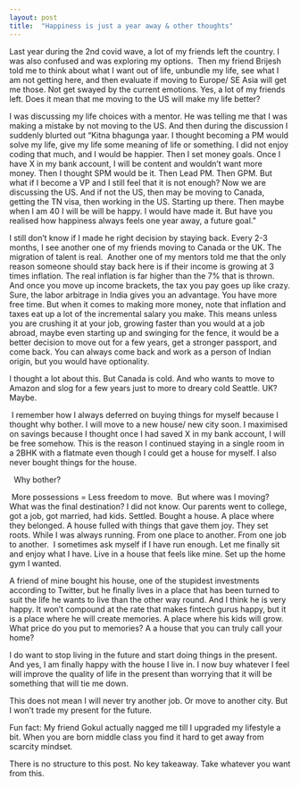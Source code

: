```yaml
---
layout: post
title:  "Happiness is just a year away & other thoughts"
---
```


Last year during the 2nd covid wave, a lot of my friends left the country. I was also confused and was exploring my options. 
Then my friend Brijesh told me to think about what I want out of life, unbundle my life, see what I am not getting here, and then evaluate if moving to Europe/ SE Asia will get me those. Not get swayed by the current emotions. Yes, a lot of my friends left. Does it mean that me moving to the US will make my life better?

I was discussing my life choices with a mentor. He was telling me that I was making a mistake by not moving to the US. And then during the discussion I suddenly blurted out “Kitna bhagunga yaar. I thought becoming a PM would solve my life, give my life some meaning of life or something. I did not enjoy coding that much, and I would be happier. Then I set money goals. Once I have X in my bank account, I will be content and wouldn’t want more money. Then I thought SPM would be it. Then Lead PM. Then GPM. But what if I become a VP and I still feel that it is not enough? Now we are discussing the US. And if not the US, then may be moving to Canada, getting the TN visa, then working in the US. Starting up there. Then maybe when I am 40 I will be will be happy. I would have made it. But have you realised how happiness always feels one year away, a future goal.”

I still don’t know if I made he right decision by staying back. Every 2-3 months, I see another one of my friends moving to Canada or the UK. The migration of talent is real.  Another one of my mentors told me that the only reason someone should stay back here is if their income is growing at 3 times inflation. The real inflation is far higher than the 7% that is thrown. And once you move up income brackets, the tax you pay goes up like crazy. Sure, the labor arbitrage in India gives you an advantage. You have more free time. But when it comes to making more money, note that inflation and taxes eat up a lot of the incremental salary you make. This means unless you are crushing it at your job, growing faster than you would at a job abroad, maybe even starting up and swinging for the fence, it would be a better decision to move out for a few years, get a stronger passport, and come back. You can always come back and work as a person of Indian origin, but you would have optionality.

I thought a lot about this. But Canada is cold. And who wants to move to Amazon and slog for a few years just to more to dreary cold Seattle. UK? Maybe.

 I remember how I always deferred on buying things for myself because I thought why bother. I will move to a new house/ new city soon. I maximised on savings because I thought once I had saved X in my bank account, I will be free somehow. This is the reason I continued staying in a single room in a 2BHK with a flatmate even though I could get a house for myself. I also never bought things for the house.

  Why bother?

 More possessions = Less freedom to move.  But where was I moving? What was the final destination? I did not know. Our parents went to college, got a job, got married, had kids. Settled. Bought a house. A place where they belonged. A house fulled with things that gave them joy. They set roots. While I was always running. From one place to another. From one job to another.  I sometimes ask myself if I have run enough. Let me finally sit and enjoy what I have. Live in a house that feels like mine. Set up the home gym I wanted.

A friend of mine bought his house, one of the stupidest investments according to Twitter, but he finally lives in a place that has been turned to suit the life he wants to live than the other way round. And I think he is very happy. It won’t compound at the rate that makes fintech gurus happy, but it is a place where he will create memories. A place where his kids will grow. What price do you put to memories? A a house that you can truly call your home?  

I do want to stop living in the future and start doing things in the present. And yes, I am finally happy with the house I live in. I now buy whatever I feel will improve the quality of life in the present than worrying that it will be something that will tie me down.

This does not mean I will never try another job. Or move to another city. But I won’t trade my present for the future.

Fun fact: My friend Gokul actually nagged me till I upgraded my lifestyle a bit. When you are born middle class you find it hard to get away from scarcity mindset.  

There is no structure to this post. No key takeaway. Take whatever you want from this.
